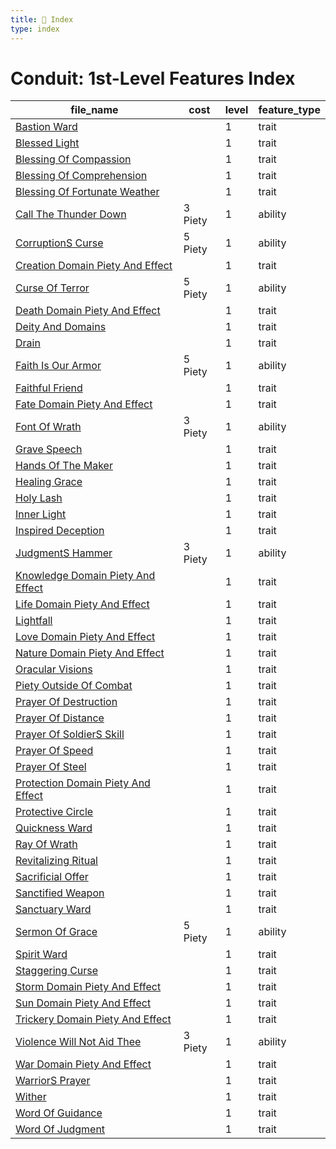 ```yaml
---
title: 📑 Index
type: index
---
```


# Conduit: 1st-Level Features Index

| file_name                                                                        | cost    | level | feature_type |
| -------------------------------------------------------------------------------- | ------- | ----- | ------------ |
| [Bastion Ward](Bastion%20Ward)                                                   |         | 1     | trait        |
| [Blessed Light](Blessed%20Light)                                                 |         | 1     | trait        |
| [Blessing Of Compassion](Blessing%20Of%20Compassion)                             |         | 1     | trait        |
| [Blessing Of Comprehension](Blessing%20Of%20Comprehension)                       |         | 1     | trait        |
| [Blessing Of Fortunate Weather](Blessing%20Of%20Fortunate%20Weather)             |         | 1     | trait        |
| [Call The Thunder Down](Call%20The%20Thunder%20Down)                             | 3 Piety | 1     | ability      |
| [CorruptionS Curse](CorruptionS%20Curse)                                         | 5 Piety | 1     | ability      |
| [Creation Domain Piety And Effect](Creation%20Domain%20Piety%20And%20Effect)     |         | 1     | trait        |
| [Curse Of Terror](Curse%20Of%20Terror)                                           | 5 Piety | 1     | ability      |
| [Death Domain Piety And Effect](Death%20Domain%20Piety%20And%20Effect)           |         | 1     | trait        |
| [Deity And Domains](Deity%20And%20Domains)                                       |         | 1     | trait        |
| [Drain](Drain)                                                                   |         | 1     | trait        |
| [Faith Is Our Armor](Faith%20Is%20Our%20Armor)                                   | 5 Piety | 1     | ability      |
| [Faithful Friend](Faithful%20Friend)                                             |         | 1     | trait        |
| [Fate Domain Piety And Effect](Fate%20Domain%20Piety%20And%20Effect)             |         | 1     | trait        |
| [Font Of Wrath](Font%20Of%20Wrath)                                               | 3 Piety | 1     | ability      |
| [Grave Speech](Grave%20Speech)                                                   |         | 1     | trait        |
| [Hands Of The Maker](Hands%20Of%20The%20Maker)                                   |         | 1     | trait        |
| [Healing Grace](Healing%20Grace)                                                 |         | 1     | trait        |
| [Holy Lash](Holy%20Lash)                                                         |         | 1     | trait        |
| [Inner Light](Inner%20Light)                                                     |         | 1     | trait        |
| [Inspired Deception](Inspired%20Deception)                                       |         | 1     | trait        |
| [JudgmentS Hammer](JudgmentS%20Hammer)                                           | 3 Piety | 1     | ability      |
| [Knowledge Domain Piety And Effect](Knowledge%20Domain%20Piety%20And%20Effect)   |         | 1     | trait        |
| [Life Domain Piety And Effect](Life%20Domain%20Piety%20And%20Effect)             |         | 1     | trait        |
| [Lightfall](Lightfall)                                                           |         | 1     | trait        |
| [Love Domain Piety And Effect](Love%20Domain%20Piety%20And%20Effect)             |         | 1     | trait        |
| [Nature Domain Piety And Effect](Nature%20Domain%20Piety%20And%20Effect)         |         | 1     | trait        |
| [Oracular Visions](Oracular%20Visions)                                           |         | 1     | trait        |
| [Piety Outside Of Combat](Piety%20Outside%20Of%20Combat)                         |         | 1     | trait        |
| [Prayer Of Destruction](Prayer%20Of%20Destruction)                               |         | 1     | trait        |
| [Prayer Of Distance](Prayer%20Of%20Distance)                                     |         | 1     | trait        |
| [Prayer Of SoldierS Skill](Prayer%20Of%20SoldierS%20Skill)                       |         | 1     | trait        |
| [Prayer Of Speed](Prayer%20Of%20Speed)                                           |         | 1     | trait        |
| [Prayer Of Steel](Prayer%20Of%20Steel)                                           |         | 1     | trait        |
| [Protection Domain Piety And Effect](Protection%20Domain%20Piety%20And%20Effect) |         | 1     | trait        |
| [Protective Circle](Protective%20Circle)                                         |         | 1     | trait        |
| [Quickness Ward](Quickness%20Ward)                                               |         | 1     | trait        |
| [Ray Of Wrath](Ray%20Of%20Wrath)                                                 |         | 1     | trait        |
| [Revitalizing Ritual](Revitalizing%20Ritual)                                     |         | 1     | trait        |
| [Sacrificial Offer](Sacrificial%20Offer)                                         |         | 1     | trait        |
| [Sanctified Weapon](Sanctified%20Weapon)                                         |         | 1     | trait        |
| [Sanctuary Ward](Sanctuary%20Ward)                                               |         | 1     | trait        |
| [Sermon Of Grace](Sermon%20Of%20Grace)                                           | 5 Piety | 1     | ability      |
| [Spirit Ward](Spirit%20Ward)                                                     |         | 1     | trait        |
| [Staggering Curse](Staggering%20Curse)                                           |         | 1     | trait        |
| [Storm Domain Piety And Effect](Storm%20Domain%20Piety%20And%20Effect)           |         | 1     | trait        |
| [Sun Domain Piety And Effect](Sun%20Domain%20Piety%20And%20Effect)               |         | 1     | trait        |
| [Trickery Domain Piety And Effect](Trickery%20Domain%20Piety%20And%20Effect)     |         | 1     | trait        |
| [Violence Will Not Aid Thee](Violence%20Will%20Not%20Aid%20Thee)                 | 3 Piety | 1     | ability      |
| [War Domain Piety And Effect](War%20Domain%20Piety%20And%20Effect)               |         | 1     | trait        |
| [WarriorS Prayer](WarriorS%20Prayer)                                             |         | 1     | trait        |
| [Wither](Wither)                                                                 |         | 1     | trait        |
| [Word Of Guidance](Word%20Of%20Guidance)                                         |         | 1     | trait        |
| [Word Of Judgment](Word%20Of%20Judgment)                                         |         | 1     | trait        |
